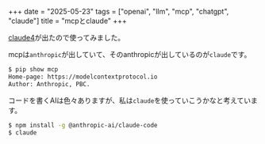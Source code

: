 +++
date = "2025-05-23"
tags = ["openai", "llm", "mcp", "chatgpt", "claude"]
title = "mcpとclaude"
+++

[claude4](https://www.anthropic.com/news/claude-4)が出たので使ってみました。

mcpは`anthropic`が出していて、そのanthropicが出しているのが`claude`です。

```sh
$ pip show mcp
Home-page: https://modelcontextprotocol.io
Author: Anthropic, PBC.
```

コードを書くAIは色々ありますが、私は`claude`を使っていこうかなと考えています。

```sh
$ npm install -g @anthropic-ai/claude-code
$ claude
```
